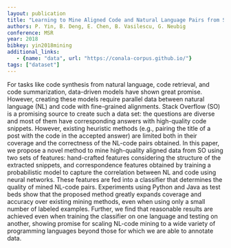 ```yaml
---
layout: publication
title: "Learning to Mine Aligned Code and Natural Language Pairs from Stack Overflow"
authors: P. Yin, B. Deng, E. Chen, B. Vasilescu, G. Neubig
conference: MSR
year: 2018
bibkey: yin2018mining
additional_links:
   - {name: "data", url: "https://conala-corpus.github.io/"}
tags: ["dataset"]
---
```

For tasks like code synthesis from natural language, code retrieval, and code summarization, data-driven models have shown great promise. However, creating these models require parallel data between natural language (NL) and code with fine-grained alignments. Stack Overflow (SO) is a promising source to create such a data set: the questions are diverse and most of them have corresponding answers with high-quality code snippets. However, existing heuristic methods (e.g., pairing the title of a post with the code in the accepted answer) are limited both in their coverage and the correctness of the NL-code pairs obtained. In this paper, we propose a novel method to mine high-quality aligned data from SO using two sets of features: hand-crafted features considering the structure of the extracted snippets, and correspondence features obtained by training a probabilistic model to capture the correlation between NL and code using neural networks. These features are fed into a classifier that determines the quality of mined NL-code pairs. Experiments using Python and Java as test beds show that the proposed method greatly expands coverage and accuracy over existing mining methods, even when using only a small number of labeled examples. Further, we find that reasonable results are achieved even when training the classifier on one language and testing on another, showing promise for scaling NL-code mining to a wide variety of programming languages beyond those for which we are able to annotate data. 

